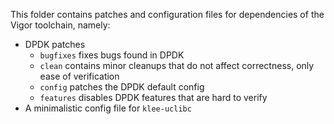 This folder contains patches and configuration files for dependencies of the Vigor toolchain, namely:
- DPDK patches
  - `bugfixes` fixes bugs found in DPDK
  - `clean` contains minor cleanups that do not affect correctness, only ease of verification
  - `config` patches the DPDK default config
  - `features` disables DPDK features that are hard to verify
- A minimalistic config file for `klee-uclibc`
